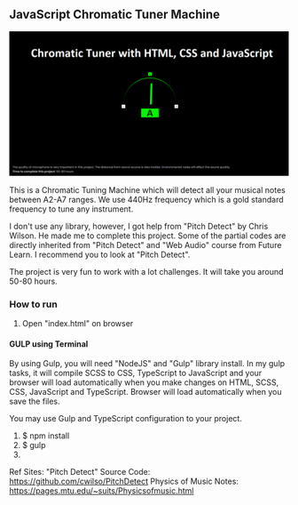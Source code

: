 ## JavaScript Chromatic Tuner Machine 

![plot](./screenshot.png)

This is a Chromatic Tuning Machine which will detect all your musical notes between A2-A7 ranges. We use 440Hz frequency which is a gold standard frequency to tune any instrument. 

I don't use any library, however, I got help from "Pitch Detect" by Chris Wilson. He 
made me to complete this project. Some of the partial codes are directly inherited from 
"Pitch Detect" and "Web Audio" course from Future Learn. I recommend you to look at "Pitch Detect". 

The project is very fun to work with a lot challenges. It will take you around 50-80 hours. 

### How to run
<ol>
    <li>Open "index.html" on browser</li>
</ol>

#### GULP using Terminal
By using Gulp, you will need "NodeJS" and "Gulp" library install. In my gulp tasks, it will compile SCSS to CSS, TypeScript to JavaScript and your browser will load automatically when you make changes on HTML, SCSS, CSS, JavaScript and TypeScript. Browser will load automatically when you save the files. 

You may use Gulp and TypeScript configuration to your project. 
<ol>
<li>$ npm install </li>
<li>$ gulp</li>
<li></li>
</ol>



Ref Sites: 
"Pitch Detect" Source Code: https://github.com/cwilso/PitchDetect
Physics of Music Notes: https://pages.mtu.edu/~suits/Physicsofmusic.html


